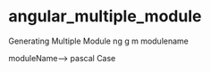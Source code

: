 # angular_multiple_module


Generating Multiple Module 
ng g m modulename


moduleName--> pascal Case
